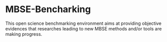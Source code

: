# MBSE-Bencharking
This open science benchmarking environment aims at providing objective evidences that researches leading to new MBSE methods and/or tools are making progress. 
